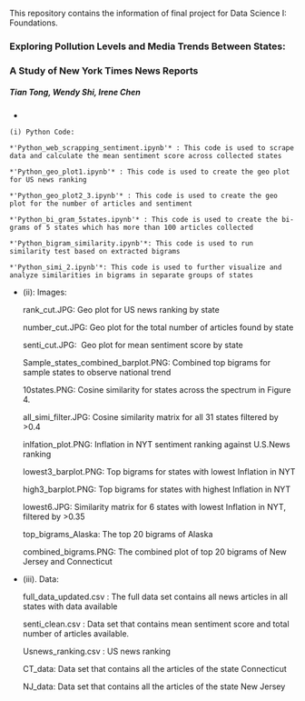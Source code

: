 This repository contains the information of final project for Data Science I: Foundations.

### **Exploring Pollution Levels and Media Trends Between States:**

### **A Study of New York Times News Reports**

##### Tian Tong, Wendy Shi, Irene Chen

-   

    (i) Python Code:

    *'Python_web_scrapping_sentiment.ipynb'* : This code is used to scrape data and calculate the mean sentiment score across collected states

    *'Python_geo_plot1.ipynb'* : This code is used to create the geo plot for US news ranking

    *'Python_geo_plot2_3.ipynb'* : This code is used to create the geo plot for the number of articles and sentiment

    *'Python_bi_gram_5states.ipynb'* : This code is used to create the bi-grams of 5 states which has more than 100 articles collected

    *'Python_bigram_similarity.ipynb'*: This code is used to run similarity test based on extracted bigrams

    *'Python_simi_2.ipynb'*: This code is used to further visualize and analyze similarities in bigrams in separate groups of states

-   (ii): Images:

    rank_cut.JPG: Geo plot for US news ranking by state

    number_cut.JPG: Geo plot for the total number of articles found by state

    senti_cut.JPG:  Geo plot for mean sentiment score by state

    Sample_states_combined_barplot.PNG: Combined top bigrams for sample states to observe national trend

    10states.PNG: Cosine similarity for states across the spectrum in Figure 4.

    all_simi_filter.JPG: Cosine similarity matrix for all 31 states filtered by \>0.4

    inlfation_plot.PNG: Inflation in NYT sentiment ranking against U.S.News ranking

    lowest3_barplot.PNG: Top bigrams for states with lowest Inflation in NYT

    high3_barplot.PNG: Top bigrams for states with highest Inflation in NYT

    lowest6.JPG: Similarity matrix for 6 states with lowest Inflation in NYT, filtered by \>0.35

    top_bigrams_Alaska: The top 20 bigrams of Alaska

    combined_bigrams.PNG: The combined plot of top 20 bigrams of New Jersey and Connecticut

-   (iii). Data:

    full_data_updated.csv : The full data set contains all news articles in all states with data available

    senti_clean.csv : Data set that contains mean sentiment score and total number of articles available.

    Usnews_ranking.csv : US news ranking

    CT_data: Data set that contains all the articles of the state Connecticut

    NJ_data: Data set that contains all the articles of the state New Jersey

